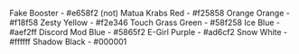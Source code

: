 Fake Booster - #e658f2
(not) Matua Krabs Red - #f25858
Orange Orange - #f18f58
Zesty Yellow - #f2e346
Touch Grass Green - #58f258
Ice Blue - #aef2ff
Discord Mod Blue - #5865f2
E-Girl Purple - #ad6cf2
Snow White - #ffffff
Shadow Black - #000001
